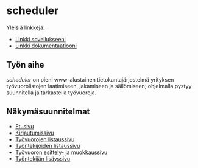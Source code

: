 # scheduler
Yleisiä linkkejä:

 - [Linkki sovellukseeni](https://onlinescheduler.herokuapp.com/)
 - [Linkki dokumentaatiooni](doc/dokumentaatio.pdf)

## Työn aihe
*scheduler* on pieni www-alustainen tietokantajärjestelmä yrityksen työvuorolistojen laatimiseen, jakamiseen ja säilömiseen; ohjelmalla pystyy suunnitella ja tarkastella työvuoroja.

## Näkymäsuunnitelmat
 - [Etusivu](https://onlinescheduler.herokuapp.com/)
 - [Kirjautumissivu](https://onlinescheduler.herokuapp.com/login)
 - [Työvuorojen listaussivu](https://onlinescheduler.herokuapp.com/shifts)
 - [Työntekijöiden listaussivu](https://onlinescheduler.herokuapp.com/employee)
 - [Työvuoron esittely- ja muokkaussivu](https://onlinescheduler.herokuapp.com/shift)
 - [Työntekijän lisäyssivu](https://onlinescheduler.herokuapp.com/employee/add)
